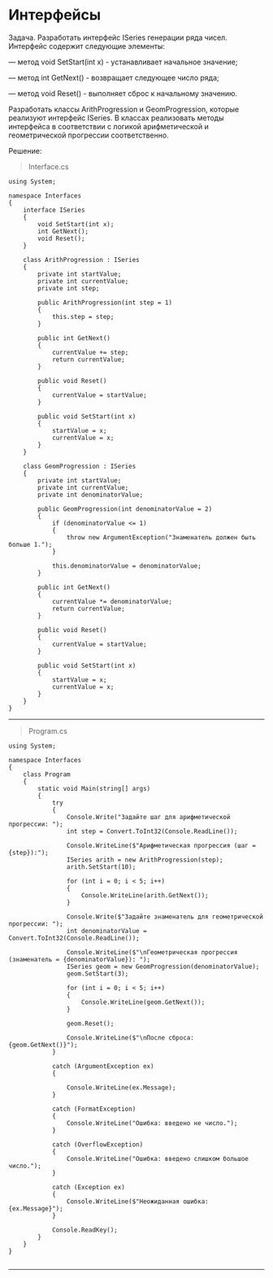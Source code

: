 # Интерфейсы

Задача. Разработать интерфейс ISeries генерации ряда чисел. Интерфейс содержит следующие элементы:

— метод void SetStart(int x) - устанавливает начальное значение;

— метод int GetNext() - возвращает следующее число ряда;

— метод void Reset() - выполняет сброс к начальному значению.

Разработать классы ArithProgression и GeomProgression, которые реализуют интерфейс ISeries. В классах реализовать методы интерфейса в соответствии с логикой арифметической и геометрической прогрессии соответственно.

Решение:
> Interface.cs
```
using System;

namespace Interfaces
{
    interface ISeries
    {
        void SetStart(int x);
        int GetNext();
        void Reset();
    }

    class ArithProgression : ISeries
    {
        private int startValue;
        private int currentValue;
        private int step;

        public ArithProgression(int step = 1)
        {
            this.step = step;
        }

        public int GetNext()
        {
            currentValue += step;
            return currentValue;
        }

        public void Reset()
        {
            currentValue = startValue;
        }

        public void SetStart(int x)
        {
            startValue = x;
            currentValue = x;
        }
    }

    class GeomProgression : ISeries
    {
        private int startValue;
        private int currentValue;
        private int denominatorValue;

        public GeomProgression(int denominatorValue = 2)
        {
            if (denominatorValue <= 1)
            {
                throw new ArgumentException("Знаменатель должен быть больше 1.");
            }

            this.denominatorValue = denominatorValue;
        }

        public int GetNext()
        {
            currentValue *= denominatorValue;
            return currentValue;
        }

        public void Reset()
        {
            currentValue = startValue;
        }

        public void SetStart(int x)
        {
            startValue = x;
            currentValue = x;
        }
    }
}
```
___
> Program.cs
```
using System;

namespace Interfaces
{
    class Program
    {
        static void Main(string[] args)
        {
            try
            {
                Console.Write("Задайте шаг для арифметической прогрессии: ");
                int step = Convert.ToInt32(Console.ReadLine());

                Console.WriteLine($"Арифметическая прогрессия (шаг = {step}):");
                ISeries arith = new ArithProgression(step);
                arith.SetStart(10);

                for (int i = 0; i < 5; i++)
                {
                    Console.WriteLine(arith.GetNext());
                }

                Console.Write($"Задайте знаменатель для геометрической прогрессии: ");
                int denominatorValue = Convert.ToInt32(Console.ReadLine());

                Console.WriteLine($"\nГеометрическая прогрессия (знаменатель = {denominatorValue}): ");
                ISeries geom = new GeomProgression(denominatorValue);
                geom.SetStart(3);

                for (int i = 0; i < 5; i++)
                {
                    Console.WriteLine(geom.GetNext());
                }

                geom.Reset();

                Console.WriteLine($"\nПосле сброса: {geom.GetNext()}");
            }

            catch (ArgumentException ex)
            {

                Console.WriteLine(ex.Message);
            }

            catch (FormatException)
            {
                Console.WriteLine("Ошибка: введено не число.");
            }

            catch (OverflowException)
            {
                Console.WriteLine("Ошибка: введено слишком большое число.");
            }

            catch (Exception ex)
            {
                Console.WriteLine($"Неожиданная ошибка: {ex.Message}");
            }

            Console.ReadKey();
        }
    }
}


```
___
